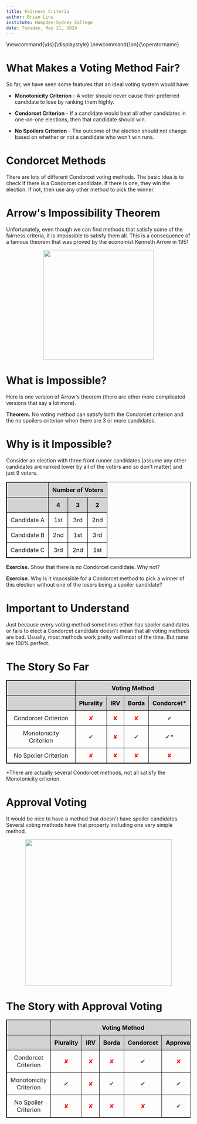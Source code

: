 ```yaml
---
title: Fairness Criteria
author: Brian Lins
institute: Hampden-Sydney College 
date: Tuesday, May 21, 2024
---
```


\newcommand{\ds}{\displaystyle}
\newcommand{\on}{\operatorname}

<style>
.bordered {
    border: 1px solid black;
    border-collapse: collapse;


    & th {
        text-align: center;
        border: 1px solid black;
        border-collapse: collapse;
        padding: 10px;
        background-color: lightgray;
        color: black;
    }

    & td {
        text-align: center;
        border: 1px solid black;
        border-collapse: collapse;
        padding: 10px;
    }
}
</style>


<!--
NOTE: USE THE FOLLOWING COMMAND TO COMPILE THESE SLIDES:
pandoc -s -t slidy day1slides.md -o day1slides.html
-->

# What Makes a Voting Method Fair?

So far, we have seen some features that an ideal voting system would have:

* **Monotonicity Criterion** - A voter should never cause their preferred candidate to lose by ranking them highly.

* **Condorcet Criterion** - If a candidate would beat all other candidates in one-on-one elections, then that candidate should win.

* **No Spoilers Criterion** - The outcome of the election should not change based on whether or not a candidate who won't win runs.

# Condorcet Methods

There are lots of different Condorcet voting methods.  The basic idea is to check if there is a Condorcet candidate.  If there is one, they win the election.  If not, then use any other method to pick the winner.  

# Arrow's Impossibility Theorem 

Unfortunately, even though we can find methods that satisfy some of the fairness criteria, it is impossible to satisfy them all.  This is a consequence of a famous theorem that was proved by the economist Kenneth Arrow in 1951

<center>
<img src="https://upload.wikimedia.org/wikipedia/commons/9/9d/Kenneth_Arrow%2C_Stanford_University.jpg" width=300></img>
</center>

# What is Impossible?

Here is one version of Arrow's theorem (there are other more complicated versions that say a lot more).

**Theorem.** No voting method can satisfy both the Condorcet criterion and the no spoilers criterion when there are 3 or more candidates. 

# Why is it Impossible?

Consider an election with three front runner candidates (assume any other candidates are ranked lower by all of the voters and so don't matter) and just 9 voters. 

<center>
<table class="bordered">
<thead>
<tr><th></th><th colspan="3">Number of Voters</th></tr>
<tr><th></th><th> 4 </th><th> 3 </th><th> 2 </th></tr>
</thead>
</tbody>
<tr><td>Candidate A  </td><td> 1st </td><td> 3rd </td><td> 2nd </td></tr>
<tr><td>Candidate B  </td><td> 2nd </td><td> 1st </td><td> 3rd </td></tr>
<tr><td>Candidate C  </td><td> 3rd </td><td> 2nd </td><td> 1st </td></tr>
</tbody>
</table>
</center>

**Exercise.** Show that there is no Condorcet candidate.  Why not? 

**Exercise.** Why is it impossible for a Condorcet method to pick a winner of this election without one of the losers being a spoiler candidate?  

# Important to Understand

Just because every voting method sometimes either has spoiler candidates or fails to elect a Condorcet candidate doesn't mean that all voting methods are bad.  Usually, most methods work pretty well most of the time.  But none are 100% perfect.  


# The Story So Far

<center>
<table class="bordered">
<thead>
<tr><th></th><th colspan="4">Voting Method</th></tr>
<tr><th></th><th> Plurality </th><th> IRV </th><th> Borda </th><th>Condorcet*</th></tr>
</thead>
</tbody>
<tr><td> Condorcet Criterion    </td><td> <span style="color:red">✘</span>   </td><td><span style="color:red">✘</span>   </td><td><span style="color:red">✘</span>   </td><td><span style="color:green">✔</span>   </td></tr>
<tr><td> Monotonicity Criterion </td><td> <span style="color:green">✔ </span></td><td><span style="color:red">✘ </span></td>  <td><span style="color:green">✔ </span></td><td><span style="color:green">✔</span>*</td></tr>
<tr><td> No Spoiler Criterion   </td><td> <span style="color:red">✘</span>   </td><td><span style="color:red">✘</span>   </td><td><span style="color:red">✘</span>   </td><td><span style="color:red">✘</span>   </td></tr>
</tbody>
</table>
</center>

*There are actually several Condorcet methods, not all satisfy the Monotonicity criterion.  

# Approval Voting

It would be nice to have a method that doesn't have spoiler candidates. Several voting methods have that property including one very simple method.  


<center>
<img src="https://assets.nationbuilder.com/unifiedprimary/pages/593/attachments/original/1686072669/Approval_Ballot__Standard__Blue__2_Columns__04_17_23.png?1686072669" width = 400></img>
</center>

# The Story with Approval Voting


<center>
<table class="bordered">
<thead>
<tr><th></th><th colspan="5">Voting Method</th></tr>
<tr><th></th><th> Plurality </th><th> IRV </th><th> Borda </th><th>Condorcet</th><th>Approval</th></tr>
</thead>
</tbody>
<tr><td> Condorcet Criterion    </td><td> <span style="color:red">✘</span>   </td><td><span style="color:red">✘</span>   </td><td><span style="color:red">✘</span>   </td><td><span style="color:green">✔</span>   </td><td> <span style="color:red">✘</span>   </td></tr>
<tr><td> Monotonicity Criterion </td><td> <span style="color:green">✔ </span></td><td><span style="color:red">✘ </span></td>  <td><span style="color:green">✔ </span></td><td><span style="color:green">✔</span></td><td><span style="color:green">✔</span></td></tr>
<tr><td> No Spoiler Criterion   </td><td> <span style="color:red">✘</span>   </td><td><span style="color:red">✘</span>   </td><td><span style="color:red">✘</span>   </td><td><span style="color:red">✘</span>   </td><td><span style="color:green">✔</span></td></tr>
</tbody>
</table>
</center>

<br>
<br>
<br>
<br>
<br>
<br>
<br>
<br>
